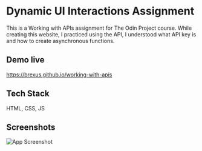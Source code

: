 
# Dynamic UI Interactions Assignment

This is a Working with APIs assignment for The Odin Project course.
While creating this website, I practiced using the API, I understood what API key is and how to create asynchronous functions.


## Demo live

https://brexus.github.io/working-with-apis


## Tech Stack

HTML, CSS, JS


## Screenshots

![App Screenshot](https://i.imgur.com/1l8cXbf.png)

